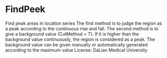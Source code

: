 # FindPeek
Find peak areas in location series
The first method is to judge the region as a peak according to the continuous rise and fall. 
 The second method is to give a background value (CutMethod = T). If it is higher than the background
 value continuously, the region is considered as a peak. The background value can be given manually or
 automatically generated according to the maximum value
License: DaLian Medical University
